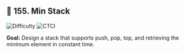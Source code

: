 ## 🧩 155. Min Stack 

<p>
  <img alt="Difficulty" src="https://img.shields.io/badge/Difficulty-Easy-2ecc71?style=for-the-badge">
  
  <img alt="CTCI" src="https://img.shields.io/badge/Source-CTCI (3.4)-1e90ff?style=for-the-badge">
</p>

**Goal:** Design a stack that supports push, pop, top, and retrieving the minimum element in constant time.

